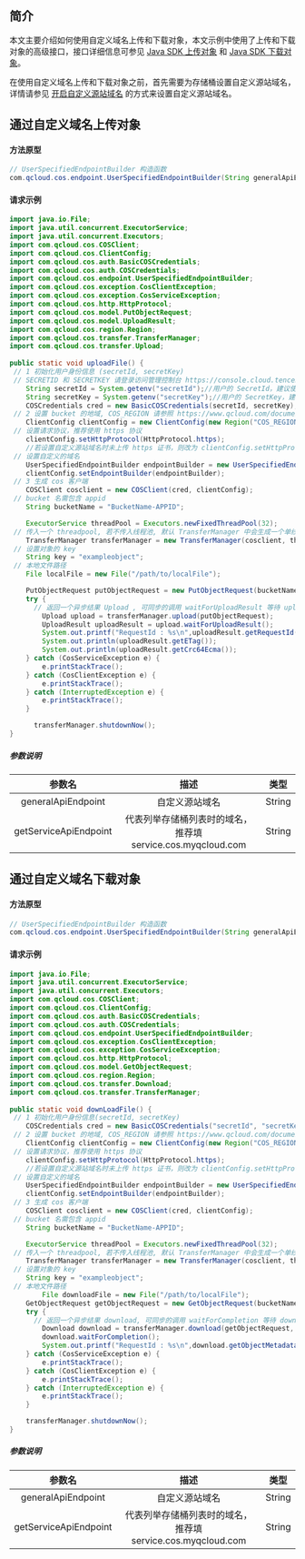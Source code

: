 ## 简介

本文主要介绍如何使用自定义域名上传和下载对象，本文示例中使用了上传和下载对象的高级接口，接口详细信息可参见 [Java SDK 上传对象](https://cloud.tencent.com/document/product/436/65935) 和 [Java SDK 下载对象](https://cloud.tencent.com/document/product/436/65937)。

在使用自定义域名上传和下载对象之前，首先需要为存储桶设置自定义源站域名，详情请参见 [开启自定义源站域名](https://cloud.tencent.com/document/product/436/36638) 的方式来设置自定义源站域名。

## 通过自定义域名上传对象

#### 方法原型

```java
// UserSpecifiedEndpointBuilder 构造函数
com.qcloud.cos.endpoint.UserSpecifiedEndpointBuilder(String generalApiEndpoint, String getServiceApiEndpoint);
```

#### 请求示例

```java
import java.io.File;
import java.util.concurrent.ExecutorService;
import java.util.concurrent.Executors;
import com.qcloud.cos.COSClient;
import com.qcloud.cos.ClientConfig;
import com.qcloud.cos.auth.BasicCOSCredentials;
import com.qcloud.cos.auth.COSCredentials;
import com.qcloud.cos.endpoint.UserSpecifiedEndpointBuilder;
import com.qcloud.cos.exception.CosClientException;
import com.qcloud.cos.exception.CosServiceException;
import com.qcloud.cos.http.HttpProtocol;
import com.qcloud.cos.model.PutObjectRequest;
import com.qcloud.cos.model.UploadResult;
import com.qcloud.cos.region.Region;
import com.qcloud.cos.transfer.TransferManager;
import com.qcloud.cos.transfer.Upload;
 
public static void uploadFile() {
 // 1 初始化用户身份信息 (secretId, secretKey)
 // SECRETID 和 SECRETKEY 请登录访问管理控制台 https://console.cloud.tencent.com/cam/capi 进行查看和管理
    String secretId = System.getenv("secretId");//用户的 SecretId，建议使用子账号密钥，授权遵循最小权限指引，降低使用风险。子账号密钥获取可参考https://cloud.tencent.com/document/product/598/37140
    String secretKey = System.getenv("secretKey");//用户的 SecretKey，建议使用子账号密钥，授权遵循最小权限指引，降低使用风险。子账号密钥获取可参考https://cloud.tencent.com/document/product/598/37140
    COSCredentials cred = new BasicCOSCredentials(secretId, secretKey);
 // 2 设置 bucket 的地域, COS_REGION 请参照 https://www.qcloud.com/document/product/436/6224
    ClientConfig clientConfig = new ClientConfig(new Region("COS_REGION"));
 // 设置请求协议，推荐使用 https 协议
    clientConfig.setHttpProtocol(HttpProtocol.https);
    //若设置自定义源站域名时未上传 https 证书，则改为 clientConfig.setHttpProtocol(HttpProtocol.http);
 // 设置自定义的域名
    UserSpecifiedEndpointBuilder endpointBuilder = new UserSpecifiedEndpointBuilder("generalApiEndpoint", "getServiceApiEndpoint");
    clientConfig.setEndpointBuilder(endpointBuilder);
 // 3 生成 cos 客户端
    COSClient cosclient = new COSClient(cred, clientConfig);
 // bucket 名需包含 appid
    String bucketName = "BucketName-APPID";

    ExecutorService threadPool = Executors.newFixedThreadPool(32);
 // 传入一个 threadpool, 若不传入线程池, 默认 TransferManager 中会生成一个单线程的线程池。
    TransferManager transferManager = new TransferManager(cosclient, threadPool);
 // 设置对象的 key
    String key = "exampleobject";
 // 本地文件路径  
    File localFile = new File("/path/to/localFile");

    PutObjectRequest putObjectRequest = new PutObjectRequest(bucketName, key, localFile);
    try {
      // 返回一个异步结果 Upload , 可同步的调用 waitForUploadResult 等待 upload 结束, 成功返回 UploadResult , 失败抛出异常.
        Upload upload = transferManager.upload(putObjectRequest);
        UploadResult uploadResult = upload.waitForUploadResult();
        System.out.printf("RequestId : %s\n",uploadResult.getRequestId());
        System.out.println(uploadResult.getETag());
        System.out.println(uploadResult.getCrc64Ecma());
    } catch (CosServiceException e) {
        e.printStackTrace();
    } catch (CosClientException e) {
        e.printStackTrace();
    } catch (InterruptedException e) {
        e.printStackTrace();
    }

	  transferManager.shutdownNow();
}
```

##### 参数说明

|        参数名         |                          描述                           |  类型  |
| :-------------------: | :-----------------------------------------------------: | :----: |
|  generalApiEndpoint   |                     自定义源站域名                      | String |
| getServiceApiEndpoint | 代表列举存储桶列表时的域名，推荐填 service.cos.myqcloud.com | String |

## 通过自定义域名下载对象

#### 方法原型

```java
// UserSpecifiedEndpointBuilder 构造函数
com.qcloud.cos.endpoint.UserSpecifiedEndpointBuilder(String generalApiEndpoint, String getServiceApiEndpoint);
```

#### 请求示例

```java
import java.io.File;
import java.util.concurrent.ExecutorService;
import java.util.concurrent.Executors;
import com.qcloud.cos.COSClient;
import com.qcloud.cos.ClientConfig;
import com.qcloud.cos.auth.BasicCOSCredentials;
import com.qcloud.cos.auth.COSCredentials;
import com.qcloud.cos.endpoint.UserSpecifiedEndpointBuilder;
import com.qcloud.cos.exception.CosClientException;
import com.qcloud.cos.exception.CosServiceException;
import com.qcloud.cos.http.HttpProtocol;
import com.qcloud.cos.model.GetObjectRequest;
import com.qcloud.cos.region.Region;
import com.qcloud.cos.transfer.Download;
import com.qcloud.cos.transfer.TransferManager;
 
public static void downLoadFile() {
 // 1 初始化用户身份信息(secretId, secretKey)
    COSCredentials cred = new BasicCOSCredentials("secretId", "secretKey");
 // 2 设置 bucket 的地域, COS_REGION 请参照 https://www.qcloud.com/document/product/436/6224
    ClientConfig clientConfig = new ClientConfig(new Region("COS_REGION"));
 // 设置请求协议，推荐使用 https 协议
    clientConfig.setHttpProtocol(HttpProtocol.https);
    //若设置自定义源站域名时未上传 https 证书，则改为 clientConfig.setHttpProtocol(HttpProtocol.http);
 // 设置自定义的域名
    UserSpecifiedEndpointBuilder endpointBuilder = new UserSpecifiedEndpointBuilder("generalApiEndpoint", "getServiceApiEndpoint");
    clientConfig.setEndpointBuilder(endpointBuilder);
 // 3 生成 cos 客户端
    COSClient cosclient = new COSClient(cred, clientConfig);
 // bucket 名需包含 appid
    String bucketName = "BucketName-APPID";

    ExecutorService threadPool = Executors.newFixedThreadPool(32);
 // 传入一个 threadpool, 若不传入线程池, 默认 TransferManager 中会生成一个单线程的线程池。
    TransferManager transferManager = new TransferManager(cosclient, threadPool);
 // 设置对象的 key
    String key = "exampleobject";
 // 本地文件路径  
		File downloadFile = new File("/path/to/localFile");
    GetObjectRequest getObjectRequest = new GetObjectRequest(bucketName, key);
    try {
      // 返回一个异步结果 download, 可同步的调用 waitForCompletion 等待 download 结束, 成功返回 void , 失败抛出异常.
        Download download = transferManager.download(getObjectRequest, downloadFile);
        download.waitForCompletion();
        System.out.printf("RequestId : %s\n",download.getObjectMetadata().getRequestId());
    } catch (CosServiceException e) {
        e.printStackTrace();
    } catch (CosClientException e) {
        e.printStackTrace();
    } catch (InterruptedException e) {
        e.printStackTrace();
    }

    transferManager.shutdownNow();
}
```

##### 参数说明

|        参数名         |                          描述                           |  类型  |
| :-------------------: | :-----------------------------------------------------: | :----: |
|  generalApiEndpoint   |  自定义源站域名                      | String |
| getServiceApiEndpoint | 代表列举存储桶列表时的域名，推荐填 service.cos.myqcloud.com | String |

